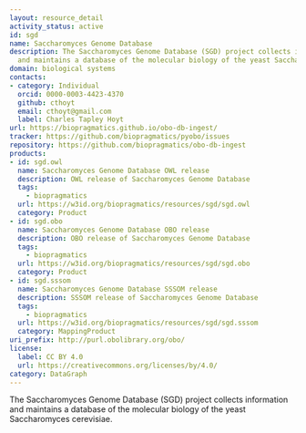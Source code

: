 ```yaml
---
layout: resource_detail
activity_status: active
id: sgd
name: Saccharomyces Genome Database
description: The Saccharomyces Genome Database (SGD) project collects information
  and maintains a database of the molecular biology of the yeast Saccharomyces cerevisiae
domain: biological systems
contacts:
- category: Individual
  orcid: 0000-0003-4423-4370
  github: cthoyt
  email: cthoyt@gmail.com
  label: Charles Tapley Hoyt
url: https://biopragmatics.github.io/obo-db-ingest/
tracker: https://github.com/biopragmatics/pyobo/issues
repository: https://github.com/biopragmatics/obo-db-ingest
products:
- id: sgd.owl
  name: Saccharomyces Genome Database OWL release
  description: OWL release of Saccharomyces Genome Database
  tags:
    - biopragmatics
  url: https://w3id.org/biopragmatics/resources/sgd/sgd.owl
  category: Product
- id: sgd.obo
  name: Saccharomyces Genome Database OBO release
  description: OBO release of Saccharomyces Genome Database
  tags:
    - biopragmatics
  url: https://w3id.org/biopragmatics/resources/sgd/sgd.obo
  category: Product
- id: sgd.sssom
  name: Saccharomyces Genome Database SSSOM release
  description: SSSOM release of Saccharomyces Genome Database
  tags:
    - biopragmatics
  url: https://w3id.org/biopragmatics/resources/sgd/sgd.sssom
  category: MappingProduct
uri_prefix: http://purl.obolibrary.org/obo/
license:
  label: CC BY 4.0
  url: https://creativecommons.org/licenses/by/4.0/
category: DataGraph
---
```


The Saccharomyces Genome Database (SGD) project collects information and maintains a database of the molecular biology of the yeast Saccharomyces cerevisiae.
